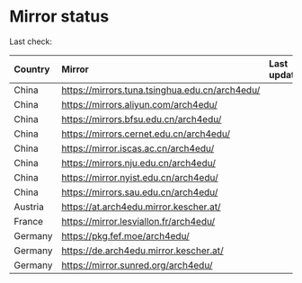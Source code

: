 <script src="./time.js"></script>
# Mirror status
Last check: <script type="text/javascript">localize(1702912721.2919052);</script>

|Country|Mirror|Last update|
|:------|:-----|:----------|
|China|https://mirrors.tuna.tsinghua.edu.cn/arch4edu/|<script type="text/javascript">localize(1702837956);</script>|
|China|https://mirrors.aliyun.com/arch4edu/|<script type="text/javascript">localize(1702837956);</script>|
|China|https://mirrors.bfsu.edu.cn/arch4edu/|<script type="text/javascript">localize(1702837956);</script>|
|China|https://mirrors.cernet.edu.cn/arch4edu/|<script type="text/javascript">localize(1702837956);</script>|
|China|https://mirror.iscas.ac.cn/arch4edu/|<script type="text/javascript">localize(1702837956);</script>|
|China|https://mirrors.nju.edu.cn/arch4edu/|<script type="text/javascript">localize(1702837956);</script>|
|China|https://mirror.nyist.edu.cn/arch4edu/|<script type="text/javascript">localize(1702837956);</script>|
|China|https://mirrors.sau.edu.cn/arch4edu/|<script type="text/javascript">localize(1702837956);</script>|
|Austria|https://at.arch4edu.mirror.kescher.at/|<script type="text/javascript">localize(1702837956);</script>|
|France|https://mirror.lesviallon.fr/arch4edu/|<script type="text/javascript">localize(1702837956);</script>|
|Germany|https://pkg.fef.moe/arch4edu/|<script type="text/javascript">localize(1702837956);</script>|
|Germany|https://de.arch4edu.mirror.kescher.at/|<script type="text/javascript">localize(1702837956);</script>|
|Germany|https://mirror.sunred.org/arch4edu/|<script type="text/javascript">localize(1702837956);</script>|

<script src="./tablefilter/tablefilter.js"></script>
<script src="./table.js"></script>